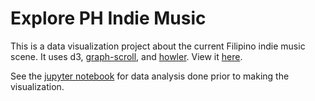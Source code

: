 # Explore PH Indie Music

This is a data visualization project about the current Filipino indie music scene. It uses d3, [graph-scroll](https://github.com/1wheel/graph-scroll), and [howler](https://github.com/goldfire/howler.js).
View it [here](https://ipascode.github.io/ph-indie-datavis/).

See the [jupyter notebook](https://github.com/xacasi/ph-indie-analysis/blob/master/The%20Sound%20of%20Indie.ipynb) for data analysis done prior to making the visualization.
